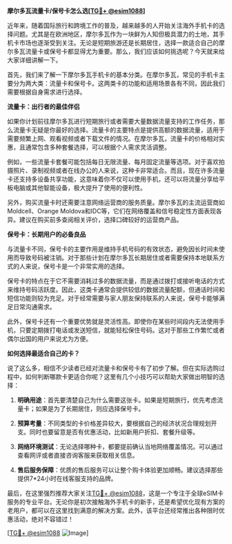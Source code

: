 **摩尔多瓦流量卡/保号卡怎么选[[TG💪+ @esim1088](https://t.me/s/esim1088)]**

近年来，随着国际旅行和跨境工作的普及，越来越多的人开始关注海外手机卡的选择问题。尤其是在欧洲地区，摩尔多瓦作为一块鲜为人知但极具潜力的土地，其手机卡市场也逐渐受到关注。无论是短期旅游还是长期居住，选择一款适合自己的摩尔多瓦流量卡或保号卡都显得尤为重要。那么，我们应该如何挑选呢？今天就来给大家详细讲解一下。

首先，我们来了解一下摩尔多瓦手机卡的基本分类。在摩尔多瓦，常见的手机卡主要分为两大类：流量卡和保号卡。这两类卡的功能和适用场景各有不同，因此我们需要根据自身需求进行选择。

**流量卡：出行者的最佳伴侣**

如果你计划前往摩尔多瓦进行短期旅行或者需要大量数据流量支持的工作任务，那么流量卡无疑是你最好的选择。流量卡的主要特点是提供高额的数据流量，适用于需要频繁上网、观看视频或者下载文件的情况。在摩尔多瓦，流量卡的价格相对实惠，且通常包含多种套餐选择，可以根据个人需求灵活调整。

例如，一些流量卡套餐可能包括每日无限流量、每月固定流量等选项。对于喜欢拍摄照片、录制视频或者在线办公的人来说，这种卡非常适合。而且，现在许多流量卡还支持多设备共享功能，这意味着你不仅可以使用手机，还可以将流量分享给平板电脑或其他智能设备，极大提升了使用的便利性。

另外，购买流量卡时还需要注意网络运营商的服务质量。摩尔多瓦的主流运营商如Moldcell、Orange Moldova和IDC等，它们在网络覆盖和信号稳定性方面表现各异。建议在购买前多查阅相关评价，选择口碑较好的运营商产品。

**保号卡：长期用户的必备良品**

与流量卡不同，保号卡的主要作用是维持手机号码的有效状态，避免因长时间未使用而导致号码被注销。对于那些计划在摩尔多瓦长期居住或者需要保持本地联系方式的人来说，保号卡是一个非常实用的选择。

保号卡的特点在于它不需要消耗过多的数据流量，而是通过拨打或接听电话的方式来维持号码活跃度。因此，这类卡通常会提供较低的数据流量配额，但通话时间和短信功能则较为充足。对于经常需要与家人朋友保持联系的人来说，保号卡能够满足日常沟通需求。

此外，保号卡还有一个重要优势就是灵活性高。即使你在某些时间段内无法使用手机，只要定期拨打电话或发送短信，就能轻松保住号码。这对于那些工作繁忙或者偶尔出国的用户来说尤为方便。

**如何选择最适合自己的卡？**

说了这么多，相信不少读者已经对流量卡和保号卡有了初步了解。但在实际选购过程中，如何判断哪款卡更适合你呢？这里有几个小技巧可以帮助大家做出明智的选择：

1. **明确用途**：首先要清楚自己为什么需要这张卡。如果是短期旅行，优先考虑流量卡；如果是为了长期居住，则应选择保号卡。
   
2. **预算考量**：不同类型的卡价格差异较大，要根据自己的经济状况合理规划开支。同时也要留意是否有优惠活动，比如新用户折扣、套餐升级等。

3. **网络环境测试**：无论选择哪种卡，都要提前确认当地网络覆盖情况。可以通过查看网评或者直接咨询客服来获取相关信息。

4. **售后服务保障**：优质的售后服务可以让整个购卡体验更加顺畅。建议选择那些提供7*24小时在线客服支持的品牌。

最后，在这里强烈推荐大家关注[TG💪+ @esim1088](https://t.me/s/esim1088)，这是一个专注于全球eSIM卡服务的专业平台。无论你是初次接触海外手机卡的新手，还是希望优化现有方案的老用户，都可以在这里找到满意的解决方案。此外，该平台还经常推出各种限时优惠活动，绝对不容错过！

[[TG💪+ @esim1088](https://t.me/s/esim1088) ![Image](https://i.postimg.cc/4NQfJmqS/Snipaste-2025-05-13-00-14-12.png)]